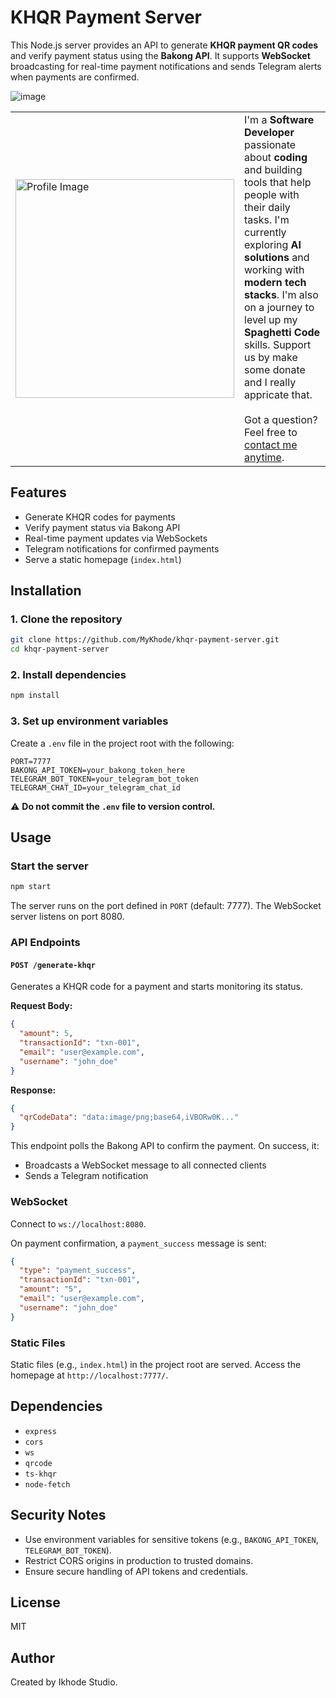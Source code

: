 # KHQR Payment Server

This Node.js server provides an API to generate **KHQR payment QR codes** and verify payment status using the **Bakong API**. It supports **WebSocket** broadcasting for real-time payment notifications and sends Telegram alerts when payments are confirmed.

![image](https://github.com/user-attachments/assets/5470ded5-b424-4c79-8125-03b658a4291f)
<table>
  <tr>
    <td>
      <a href="https://www.ikhode.site/">
        <img width="350" src="https://github.com/user-attachments/assets/8aead125-14da-4205-a01f-eb5eb9b8da5b" alt="Profile Image">
      </a>
    </td>
    <td>
      I'm a <strong>Software Developer</strong> passionate about <strong>coding</strong> and building tools that help people with their daily tasks.
      I'm currently exploring <strong>AI solutions</strong> and working with <strong>modern tech stacks</strong>. I'm also on a journey to level up my 
      <strong>Spaghetti Code</strong> skills. Support us by make some donate and I really appricate that.
      <br><br>
      Got a question? Feel free to <a href="https://bio.ikhode.site/">contact me anytime</a>.
    </td>
  </tr>
</table>

## Features

- Generate KHQR codes for payments
- Verify payment status via Bakong API
- Real-time payment updates via WebSockets
- Telegram notifications for confirmed payments
- Serve a static homepage (`index.html`)

## Installation

### 1. Clone the repository

```bash
git clone https://github.com/MyKhode/khqr-payment-server.git
cd khqr-payment-server
```

### 2. Install dependencies

```bash
npm install
```

### 3. Set up environment variables

Create a `.env` file in the project root with the following:

```
PORT=7777
BAKONG_API_TOKEN=your_bakong_token_here
TELEGRAM_BOT_TOKEN=your_telegram_bot_token
TELEGRAM_CHAT_ID=your_telegram_chat_id
```

⚠️ **Do not commit the `.env` file to version control.**

## Usage

### Start the server

```bash
npm start
```

The server runs on the port defined in `PORT` (default: 7777). The WebSocket server listens on port 8080.

### API Endpoints

#### `POST /generate-khqr`

Generates a KHQR code for a payment and starts monitoring its status.

**Request Body:**

```json
{
  "amount": 5,
  "transactionId": "txn-001",
  "email": "user@example.com",
  "username": "john_doe"
}
```

**Response:**

```json
{
  "qrCodeData": "data:image/png;base64,iVBORw0K..."
}
```

This endpoint polls the Bakong API to confirm the payment. On success, it:
- Broadcasts a WebSocket message to all connected clients
- Sends a Telegram notification

### WebSocket

Connect to `ws://localhost:8080`.

On payment confirmation, a `payment_success` message is sent:

```json
{
  "type": "payment_success",
  "transactionId": "txn-001",
  "amount": "5",
  "email": "user@example.com",
  "username": "john_doe"
}
```

### Static Files

Static files (e.g., `index.html`) in the project root are served. Access the homepage at `http://localhost:7777/`.

## Dependencies

- `express`
- `cors`
- `ws`
- `qrcode`
- `ts-khqr`
- `node-fetch`

## Security Notes

- Use environment variables for sensitive tokens (e.g., `BAKONG_API_TOKEN`, `TELEGRAM_BOT_TOKEN`).
- Restrict CORS origins in production to trusted domains.
- Ensure secure handling of API tokens and credentials.

## License

MIT

## Author

Created by Ikhode Studio.

